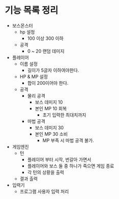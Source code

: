 # 기능 목록 정리
- 보스몬스터
  - hp 설정
    - 100 이상 300 이하
  - 공격
    - 0 ~ 20 랜덤 데미지
- 플레이어
  - 이름 설정
    - 길이가 5글자 이하여야한다.
  - HP & MP 설정
    - 합이 200이어야 한다.
  - 공격
    - 물리 공격
      - 보스 데미지 10
      - 본인 MP 10 회복
        - 초기 입력한 최대치까지
    - 마법 공격
      - 보스 데미지 30
      - 본인 MP 30 소비
        - MP 부족 시 마법 공격 불가.
- 게임엔진
  - 턴
    - 플레이어 부터 시작, 번갈아 가면서
    - 플레이어와 보스 둘 중 하나가 죽으면 게임 종료
    - 각 턴의 상황을 출력
  - 결과 출력
- 입력기
  - 프로그램 사용자 입력 처리